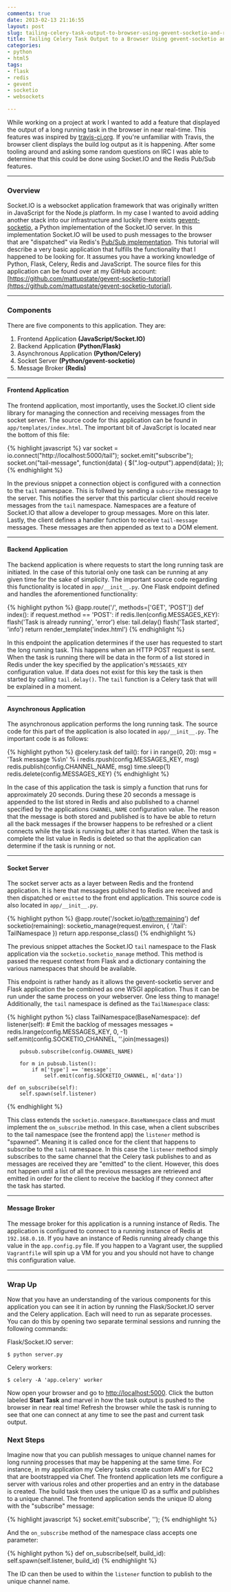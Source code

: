 ```yaml
---
comments: true
date: 2013-02-13 21:16:55
layout: post
slug: tailing-celery-task-output-to-browser-using-gevent-socketio-and-redis-pubsub
title: Tailing Celery Task Output to a Browser Using gevent-socketio and Redis Pub/Sub
categories:
- python
- html5
tags:
- flask
- redis
- gevent
- socketio
- websockets

---
```


While working on a project at work I wanted to add a feature that displayed the output of a long running task in the browser in near real-time. This features was inspired by [travis-ci.org](http://travis-ci.org). If you're unfamiliar with Travis, the browser client displays the build log output as it is happening. After some tooling around and asking some random questions on IRC I was able to determine that this could be done using Socket.IO and the Redis Pub/Sub features. 

---
### Overview

Socket.IO is a websocket application framework that was originally written in JavaScript for the Node.js platform. In my case I wanted to avoid adding another stack into our infrastructure and luckily there exists [gevent-socketio](https://gevent-socketio.readthedocs.org), a Python implementation of the Socket.IO server. In this implementation Socket.IO will be used to push messages to the browser that are "dispatched" via Redis's [Pub/Sub implementation](http://redis.io/topics/pubsub). This tutorial will describe a very basic application that fulfills the functionality that I happened to be looking for. It assumes you have a working knowledge of Python, Flask, Celery, Redis and JavaScript. The source files for this application can be found over at my GitHub account: [https://github.com/mattupstate/gevent-socketio-tutorial](https://github.com/mattupstate/gevent-socketio-tutorial).

---
### Components

There are five components to this application. They are:

1. Frontend Application __(JavaScript/Socket.IO)__
2. Backend Application __(Python/Flask)__
3. Asynchronous Application __(Python/Celery)__
4. Socket Server __(Python/gevent-socketio)__
5. Message Broker __(Redis)__

---
#### Frontend Application

The frontend application, most importantly, uses the Socket.IO client side library for managing the connection and receiving messages from the socket server. The source code for this application can be found in `app/templates/index.html`. The important bit of JavaScript is located near the bottom of this file:

{% highlight javascript %}
var socket = io.connect("http://localhost:5000/tail");
socket.emit("subscribe");
socket.on("tail-message", function(data) {
  $(".log-output").append(data);
});
{% endhighlight %}

In the previous snippet a connection object is configured with a connection to the `tail` namespace. This is follwed by sending a `subscribe` message to the server. This notifies the server that this particular client should receive messages from the `tail` namespace. Namespaces are a feature of Socket.IO that allow a developer to group messages. More on this later. Lastly, the client defines a handler function to receive `tail-message` messages. These messages are then appended as text to a DOM element.


---
#### Backend Application

The backend application is where requests to start the long running task are initiated. In the case of this tutorial only one task can be running at any given time for the sake of simplicity. The important source code regarding this functionality is located in `app/__init__.py`. One Flask endpoint defined and handles the aforementioned functionality:

{% highlight python %}
@app.route('/', methods=['GET', 'POST'])
def index():
    if request.method == 'POST':
        if redis.llen(config.MESSAGES_KEY):
            flash('Task is already running', 'error')
        else:
            tail.delay()
            flash('Task started', 'info')
    return render_template('index.html')
{% endhighlight %}

In this endpoint the application determines if the user has requested to start the long running task. This happens when an HTTP POST request is sent. When the task is running there will be data in the form of a list stored in Redis under the key specified by the application's `MESSAGES_KEY` configuration value. If data does not exist for this key the task is then started by calling `tail.delay()`. The `tail` function is a Celery task that will be explained in a moment. 

---
#### Asynchronous Application

The asynchronous application performs the long running task. The source code for this part of the application is also located in `app/__init__.py`. The important code is as follows:

{% highlight python %}
@celery.task
def tail():
    for i in range(0, 20):
        msg = 'Task message %s\n' % i
        redis.rpush(config.MESSAGES_KEY, msg)
        redis.publish(config.CHANNEL_NAME, msg)
        time.sleep(1)
    redis.delete(config.MESSAGES_KEY)
{% endhighlight %}

In the case of this application the task is simply a function that runs for approximately 20 seconds. During these 20 seconds a message is appended to the list stored in Redis and also published to a channel specified by the applications `CHANNEL_NAME` configuration value. The reason that the message is both stored and published is to have be able to return all the back messages if the browser happens to be refreshed or a client connects while the task is running but after it has started. When the task is complete the list value in Redis is deleted so that the application can determine if the task is running or not.

---
#### Socket Server
 
The socket server acts as a layer between Redis and the frontend application. It is here that messages published to Redis are received and then dispatched or `emitted` to the front end application. This source code is also located in `app/__init__.py`.

{% highlight python %}
@app.route('/socket.io/<path:remaining>')
def socketio(remaining):
    socketio_manage(request.environ, {
        '/tail': TailNamespace
    })
    return app.response_class()
{% endhighlight %}

The previous snippet attaches the Socket.IO `tail` namespace to the Flask application via the `socketio.socketio_manage` method. This method is passed the request context from Flask and a dictionary containing the various namespaces that should be available. 

This endpoint is rather handy as it allows the gevent-socketio server and Flask application the be combined as one WSGI application. Thus it can be run under the same process on your webserver. One less thing to manage! Additionally, the `tail` namespace is defined as the `TailNamespace` class:

{% highlight python %}
class TailNamespace(BaseNamespace):
    def listener(self):
        # Emit the backlog of messages
        messages = redis.lrange(config.MESSAGES_KEY, 0, -1)
        self.emit(config.SOCKETIO_CHANNEL, ''.join(messages))

        pubsub.subscribe(config.CHANNEL_NAME)

        for m in pubsub.listen():
            if m['type'] == 'message':
                self.emit(config.SOCKETIO_CHANNEL, m['data'])

    def on_subscribe(self):
        self.spawn(self.listener)
{% endhighlight %}

This class extends the `socketio.namespace.BaseNamespace` class and must implement the `on_subscribe` method. In this case, when a client subscribes to the tail namespace (see the frontend app) the `listener` method is "spawned". Meaning it is called once for the client that happens to subscribe to the `tail` namespace. In this case the `listener` method simply subscribes to the same channel that the Celery task publishes to and as messages are received they are "emitted" to the client. However, this does not happen until a list of all the previous messages are retrieved and emitted in order for the client to receive the backlog if they connect after the task has started.

---
#### Message Broker

The message broker for this application is a running instance of Redis. The application is configured to connect to a running instance of Redis at `192.168.0.10`. If you have an instance of Redis running already change this value in the `app.config.py` file. If you happen to a Vagrant user, the supplied `Vagrantfile` will spin up a VM for you and you should not have to change this configuration value.

---
### Wrap Up

Now that you have an understanding of the various components for this application you can see it in action by running the Flask/Socket.IO server and the Celery application. Each will need to run as separate processes. You can do this by opening two separate terminal sessions and running the following commands:

Flask/Socket.IO server:

    $ python server.py
    
Celery workers:

    $ celery -A 'app.celery' worker

Now open your browser and go to [http://localhost:5000](http://localhost:5000). Click the button labeled __Start Task__ and marvel in how the task output is pushed to the browser in near real time! Refresh the browser while the task is running to see that one can connect at any time to see the past and current task output.

### Next Steps

Imagine now that you can publish messages to unique channel names for long running processes that may be happening at the same time. For instance, in my application my Celery tasks create custom AMI's for EC2 that are bootstrapped via Chef. The frontend application lets me configure a server with various roles and other properties and an entry in the database is created. The build task then uses the unique ID as a suffix and publishes to a unique channel. The frontend application sends the unique ID along with the "subscribe" message:

{% highlight javascript %}
socket.emit('subscribe', '<the build id>');
{% endhighlight %}

And the `on_subscribe` method of the namespace class accepts one parameter:

{% highlight python %}
def on_subscribe(self, build_id):
    self.spawn(self.listener, build_id)
{% endhighlight %} 

The ID can then be used to within the `listener` function to publish to the unique channel name.























































